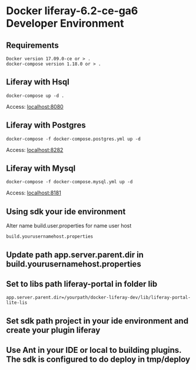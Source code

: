 # Docker liferay-6.2-ce-ga6 Developer Environment

## Requirements
```
Docker version 17.09.0-ce or > .
docker-compose version 1.18.0 or > .
```

## Liferay with Hsql
```
docker-compose up -d .

```

Access: [localhost:8080](http://localhost:8080)

## Liferay with Postgres
```
docker-compose -f docker-compose.postgres.yml up -d
```

Access: [localhost:8282](http://localhost:8282)

## Liferay with Mysql
```
docker-compose -f docker-compose.mysql.yml up -d
```

Access: [localhost:8181](http://localhost:8181)

## Using sdk your ide environment

Alter name build.user.properties for name user host
```
build.yourusernamehost.properties
```

## Update path app.server.parent.dir in build.yourusernamehost.properties
## Set to libs path liferay-portal in folder lib

```
app.server.parent.dir=/yourpath/docker-liferay-dev/lib/liferay-portal-lite-lis
```

## Set sdk path project in your ide environment and create your plugin liferay

## Use Ant in your IDE or local to building plugins. The sdk is configured to do deploy in tmp/deploy
